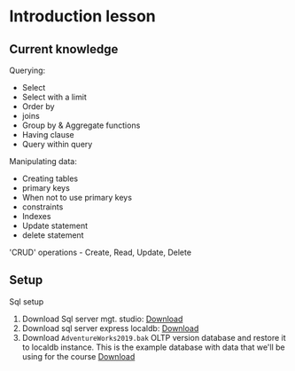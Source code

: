 # Introduction lesson


## Current knowledge

Querying:
- Select
- Select with a limit
- Order by
- joins
- Group by & Aggregate functions
- Having clause
- Query within query

Manipulating data:
- Creating tables
- primary keys
- When not to use primary keys
- constraints
- Indexes
- Update statement
- delete statement

'CRUD' operations - Create, Read, Update, Delete

## Setup
Sql setup

1. Download Sql server mgt. studio: [Download](https://docs.microsoft.com/en-us/sql/ssms/download-sql-server-management-studio-ssms?view=sql-server-ver15)
2. Download sql server express localdb: [Download](https://docs.microsoft.com/en-us/sql/database-engine/configure-windows/sql-server-express-localdb?view=sql-server-ver15)
3. Download `AdventureWorks2019.bak` OLTP version database and restore it to localdb instance. This is the example database with data that we'll be using for the course   [Download](https://docs.microsoft.com/en-us/sql/samples/adventureworks-install-configure?view=sql-server-ver15&tabs=ssms)

